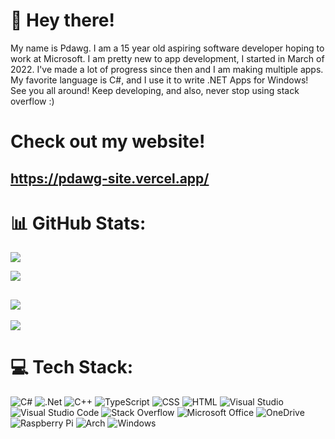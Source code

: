# 👋 Hey there!
My name is Pdawg. I am a 15 year old aspiring software developer hoping to work at Microsoft. I am pretty new to app development, I started in March of 2022. I've made a lot of progress since then and I am making multiple apps. My favorite language is C#, and I use it to write .NET Apps for Windows! See you all around! Keep developing, and also, never stop using stack overflow :)

# Check out my website!
https://pdawg-site.vercel.app/
---

# 📊 GitHub Stats:
![](https://github-readme-streak-stats.herokuapp.com/?user=Pdawg-bytes&theme=midnight-purple&hide_border=false)

![](https://github-readme-stats.vercel.app/api/top-langs/?username=Pdawg-bytes&theme=midnight-purple&layout=compact&langs_count=10)

![](https://github-readme-stats.vercel.app/api?username=Pdawg-bytes&theme=midnight-purple&show_icons=true)
---
[![](https://visitcount.itsvg.in/api?id=Pdawg-bytes&label=Profile%20Views&color=11&icon=1&pretty=false)](https://visitcount.itsvg.in)


# 💻 Tech Stack:
![C#](https://img.shields.io/badge/c%23-%23239120.svg?style=for-the-badge&logo=c-sharp&logoColor=white) ![.Net](https://img.shields.io/badge/.NET-5C2D91?style=for-the-badge&logo=.net&logoColor=white) ![C++](https://img.shields.io/badge/C%2B%2B-00599C?style=for-the-badge&logo=c%2B%2B&logoColor=white) ![TypeScript](https://img.shields.io/badge/TypeScript-007ACC?style=for-the-badge&logo=typescript&logoColor=white) ![CSS](https://img.shields.io/badge/CSS3-1572B6?style=for-the-badge&logo=css3&logoColor=white) ![HTML](https://img.shields.io/badge/HTML5-E34F26?style=for-the-badge&logo=html5&logoColor=white) ![Visual Studio](https://img.shields.io/badge/Visual%20Studio-5C2D91.svg?style=for-the-badge&logo=visual-studio&logoColor=white) ![Visual Studio Code](https://img.shields.io/badge/Visual%20Studio%20Code-0078d7.svg?style=for-the-badge&logo=visual-studio-code&logoColor=white) ![Stack Overflow](https://img.shields.io/badge/-Stackoverflow-FE7A16?style=for-the-badge&logo=stack-overflow&logoColor=white) ![Microsoft Office](https://img.shields.io/badge/Microsoft_Office-D83B01?style=for-the-badge&logo=microsoft-office&logoColor=white) ![OneDrive](https://img.shields.io/badge/OneDrive-0078D4.svg?style=for-the-badge&logo=microsoftonedrive&logoColor=white) ![Raspberry Pi](https://img.shields.io/badge/-RaspberryPi-C51A4A?style=for-the-badge&logo=Raspberry-Pi) ![Arch](https://img.shields.io/badge/Arch%20Linux-1793D1?logo=arch-linux&logoColor=fff&style=for-the-badge) ![Windows](https://img.shields.io/badge/Windows-0078D6?style=for-the-badge&logo=windows&logoColor=white)

